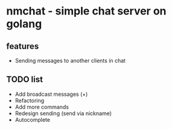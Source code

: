 # nmchat - simple chat server on golang

## features

* Sending messages to another clients in chat

## TODO list

* Add broadcast messages (+)
* Refactoring
* Add more commands
* Redesign sending (send via nickname)
* Autocomplete
